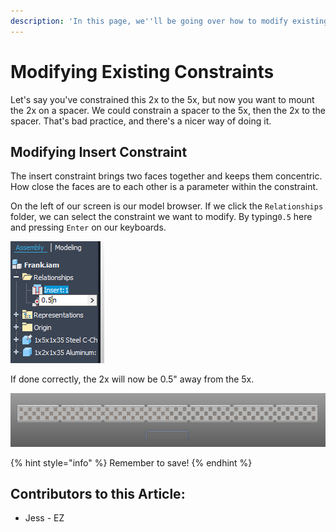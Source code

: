 ```yaml
---
description: 'In this page, we''ll be going over how to modify existing constraints.'
---
```


# Modifying Existing Constraints

Let's say you've constrained this 2x to the 5x, but now you want to mount the 2x on a spacer.  We could constrain a spacer to the 5x, then the 2x to the spacer.  That's bad practice, and there's a nicer way of doing it. 

## Modifying Insert Constraint

The insert constraint brings two faces together and keeps them concentric.  How close the faces are to each other is a parameter within the constraint. 

On the left of our screen is our model browser.  If we click the `Relationships` folder, we can select the constraint we want to modify.  By typing`0.5` here and pressing `Enter` on our keyboards. 

![Insert Constraint Parameter](../../../.gitbook/assets/image%20%28130%29.png)

If done correctly, the 2x will now be 0.5" away from the 5x. 

![2x is Raised 0.5&quot;](../../../.gitbook/assets/image%20%28142%29.png)

{% hint style="info" %}
Remember to save!
{% endhint %}



## Contributors to this Article:

* Jess - EZ

